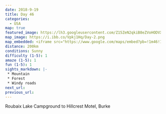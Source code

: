 ```yaml
---
date: 2018-9-19
title: Day 46
categories:
  - USA
map: true
featured_image: https://lh3.googleusercontent.com/Z15ZeN2qkiB8eZVoHODVXVYfLRFX7JMJIXGcF28jB49rVKCBdLTLptk3MF2MRCg7asBWIf5Iyx-vL5iq7yd26N29oEkoDW-AJG_Y4vOYQwPaw1TdMWagN8lImcdsXGbZGJDxeWiHPmKMemuOieuW5PYtBdOO9YqG0CIH2iVXuzt16WVBBlnquJBmVYP7KjfrInqw4o8Xaad2wD1S5k655yE8Xp1Qxb8VoKscffTDhHI1bFtF9nrBQ1q2-5QGEunAePPpMnrxkjdQFL0YTju7SH4ZfyoWvlKSxrxfasABl-5G_zzz_LwOha-6TkU5eF5fSyMFVGmKzpdYybFe5GZEASjpujroQvlUyQ6l-dRL9MtU-7fd4azbmScd5EvXzVkfe9of5C8cI9MeP9gcMHW1XFjbmkVjevLpL_W7d_v4fY1kzI44SLZFrj33nDvPndkby7iLEd0vhosJ5Iv7V8CuflLB7nnmZkdFDdgExI7oJwDb7C9EcmpPwhZXjarpcZstIk2_XuTfo_Pi6cjP8o458m0z2zrve5JQNN2BmdTaiRgcNokNh02bWcq6KWY7B3l5ZXGb55HDTSu-Wr35RZnflEU-PnsU-ibuEZZfa5bqaOEHS6Pv-08PcJZS4vBOvr4keXUcyKAp0hvR8cs1NKn7Wp0Pm-SQI6rpNAFuPcAQqiL9XPSE=w1631-h1095-no
map_image: https://i.ibb.co/Vpkj1Hq/Day-2.png
map_embedded: <iframe src="https://www.google.com/maps/embed?pb=!1m46!1m12!1m3!1d1703003.694122358!2d-101.79745246349343!3d43.815819840097824!2m3!1f0!2f0!3f0!3m2!1i1024!2i768!4f13.1!4m31!3e0!4m5!1s0x5332ac966330f2e9%3A0x2bd31d2538e472f3!2sRoubaix%20Lake%2C%20Deadwood%2C%20SD%2C%20USA!3m2!1d44.198!2d-103.66!4m5!1s0x877d35d8b53ed6df%3A0xdaf53dbe055cc641!2sMount%20Rushmore%20National%20Memorial%2C%20South%20Dakota%20244%2C%20Keystone%2C%20SD%2C%20USA!3m2!1d43.879102499999995!2d-103.4590667!4m5!1s0x877d5cdf07d4ffc7%3A0xe23729ec5557b2dd!2sLaundry%20World%2C%20Haines%20Avenue%2C%20Rapid%20City%2C%20SD%2C%20USA!3m2!1d44.097367999999996!2d-103.222414!4m5!1s0x877d67f0e6115917%3A0x94324caff83c3c1c!2sBlack%20Hills%20Powersports%2C%20Beale%20Street%2C%20Rapid%20City%2C%20SD%2C%20USA!3m2!1d44.098594!2d-103.16671099999999!4m5!1s0x8783f160730e7023%3A0xfc9f3e51c660cbdd!2sHillcrest%20Motel%2C%20West%207th%20Street%2C%20Burke%2C%20SD%2C%20USA!3m2!1d43.183994!2d-99.304497!5e0!3m2!1sen!2sau!4v1577452799264!5m2!1sen!2sau" width="100%" height="50" frameborder="0" style="border:0;" allowfullscreen=""></iframe>
distance: 200km
conditions: Sunny
difficulty (1-5): 1 
amaze (1-5): 1
fun (1-5): 1
sights_markdown: |-
 * Mountain
 * Forest
 * Windy roads
next_url:
previous_url:
---
```

Roubaix Lake Campground to Hillcrest Motel, Burke

